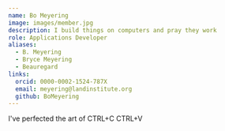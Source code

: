 ```yaml
---
name: Bo Meyering
image: images/member.jpg
description: I build things on computers and pray they work
role: Applications Developer
aliases:
  - B. Meyering
  - Bryce Meyering
  - Beauregard
links:
  orcid: 0000-0002-1524-787X
  email: meyering@landinstitute.org
  github: BoMeyering
---
```


I've perfected the art of CTRL+C CTRL+V
